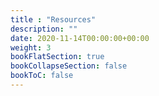 ```yaml
---
title : "Resources"
description: ""
date: 2020-11-14T00:00:00+00:00
weight: 3
bookFlatSection: true
bookCollapseSection: false
bookToC: false
---
```

